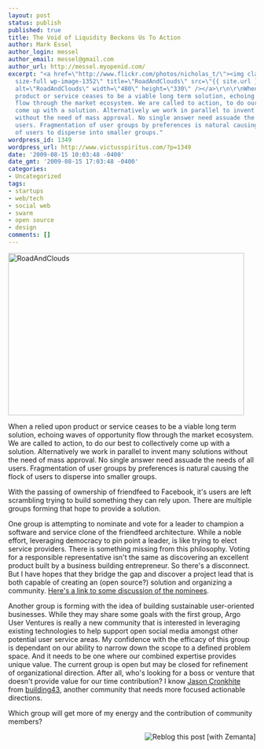 ```yaml
---
layout: post
status: publish
published: true
title: The Void of Liquidity Beckons Us To Action
author: Mark Essel
author_login: messel
author_email: messel@gmail.com
author_url: http://messel.myopenid.com/
excerpt: "<a href=\"http://www.flickr.com/photos/nicholas_t/\"><img class=\"aligncenter
  size-full wp-image-1352\" title=\"RoadAndClouds\" src=\"{{ site.url }}/assets/2009/08/RoadAndClouds.jpg\"
  alt=\"RoadAndClouds\" width=\"480\" height=\"330\" /></a>\r\n\r\nWhen a relied upon
  product or service ceases to be a viable long term solution, echoing waves of opportunity
  flow through the market ecosystem. We are called to action, to do our best to collectively
  come up with a solution. Alternatively we work in parallel to invent many solutions
  without the need of mass approval. No single answer need assuade the needs of all
  users. Fragmentation of user groups by preferences is natural causing the flock
  of users to disperse into smaller groups."
wordpress_id: 1349
wordpress_url: http://www.victusspiritus.com/?p=1349
date: '2009-08-15 10:03:48 -0400'
date_gmt: '2009-08-15 17:03:48 -0400'
categories:
- Uncategorized
tags:
- startups
- web/tech
- social web
- swarm
- open source
- design
comments: []
---
```

<p><a href="http://www.flickr.com/photos/nicholas_t/"><img class="aligncenter size-full wp-image-1352" title="RoadAndClouds" src="{{ site.url }}/assets/2009/08/RoadAndClouds.jpg" alt="RoadAndClouds" width="480" height="330" /></a></p>
<p>When a relied upon product or service ceases to be a viable long term solution, echoing waves of opportunity flow through the market ecosystem. We are called to action, to do our best to collectively come up with a solution. Alternatively we work in parallel to invent many solutions without the need of mass approval. No single answer need assuade the needs of all users. Fragmentation of user groups by preferences is natural causing the flock of users to disperse into smaller groups.<a id="more"></a><a id="more-1349"></a></p>
<p>With the passing of ownership of friendfeed to Facebook, it's users are left scrambling trying to build something they can rely upon. There are multiple groups forming that hope to provide a solution.</p>
<p>One group is attempting to nominate and vote for a leader to champion a software and service clone of the friendfeed architecture. While a noble effort, leveraging democracy to pin point a leader, is like trying to elect service providers. There is something missing from this philosophy. Voting for a responsible representative isn't the same as discovering an excellent product built by a business building entrepreneur. So there's a disconnect. But I have hopes that they bridge the gap and discover a project lead that is both capable of creating an (open source?) solution and organizing a community. <a href="http://friendfeed.com/clonefeed/a1463a99/do-we-need-to-elect-benevolent-dictator-someone">Here's a link to some discussion of the nominees</a>.</p>
<p>Another group is forming with the idea of building sustainable user-oriented businesses. While they may share some goals with the first group, Argo User Ventures is really a new community that is interested in leveraging existing technologies to help support open social media amongst other potential user service areas. My confidence with the efficacy of this group is dependant on our ability to narrow down the scope to a defined problem space. And it needs to be one where our combined expertise provides unique value. The current group is open but may be closed for refinement of organizational direction. After all, who's looking for a boss or venture that doesn't provide value for our time contribution? I know <a href="http://friendfeed.com/jasoncronkhite">Jason Cronkhite</a> from <a href="http://www.building43.com/">building43</a>, another community that needs more focused actionable directions.</p>
<p>Which group will get more of my energy and the contribution of community members?</p>
<div class="zemanta-pixie" style="margin-top: 10px; height: 15px;"><a class="zemanta-pixie-a" title="Reblog this post [with Zemanta]" href="http://reblog.zemanta.com/zemified/0f27377a-4abf-4ced-b20d-5bdb7c77e137/"><img class="zemanta-pixie-img" style="border:none;float:right" src="http://img.zemanta.com/reblog_e.png?x-id=0f27377a-4abf-4ced-b20d-5bdb7c77e137" alt="Reblog this post [with Zemanta]" /></a><span class="zem-script more-related pretty-attribution"><script src="http://static.zemanta.com/readside/loader.js" type="text/javascript"></script></span></div>
